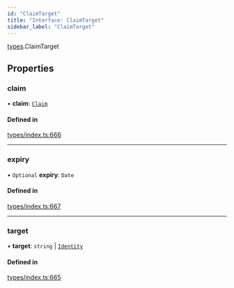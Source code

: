 ```yaml
---
id: "ClaimTarget"
title: "Interface: ClaimTarget"
sidebar_label: "ClaimTarget"
---
```


[types](../../../modules/Types/Types.md).ClaimTarget

## Properties

### claim

• **claim**: [`Claim`](../../../modules/Types/Types.md#claim)

#### Defined in

[types/index.ts:666](https://github.com/PolymeshAssociation/polymesh-sdk/blob/acc2284c/src/types/index.ts#L666)

___

### expiry

• `Optional` **expiry**: `Date`

#### Defined in

[types/index.ts:667](https://github.com/PolymeshAssociation/polymesh-sdk/blob/acc2284c/src/types/index.ts#L667)

___

### target

• **target**: `string` \| [`Identity`](../../../classes/API/Entities/Identity/Identity.md)

#### Defined in

[types/index.ts:665](https://github.com/PolymeshAssociation/polymesh-sdk/blob/acc2284c/src/types/index.ts#L665)
